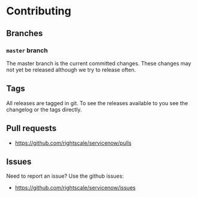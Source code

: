 # Contributing

## Branches

### `master` branch

The master branch is the current committed changes. These changes may not yet be released although we try to release often.

## Tags

All releases are tagged in git. To see the releases available to you see the changelog or the tags directly.

## Pull requests

- <https://github.com/rightscale/servicenow/pulls>

## Issues

Need to report an issue? Use the github issues:

- <https://github.com/rightscale/servicenow/issues>

